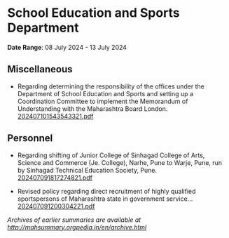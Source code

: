 # School Education and Sports Department

**Date Range**: 08 July 2024 - 13 July 2024


## Miscellaneous
- Regarding determining the responsibility of the offices under the Department of School Education and Sports and setting up a Coordination Committee to implement the Memorandum of Understanding with the Maharashtra Board London.\
  [202407101543543321.pdf](https://gr.maharashtra.gov.in/Site/Upload/Government%20Resolutions/English/202407101543543321.pdf)

## Personnel
- Regarding shifting of Junior College of Sinhagad College of Arts, Science and Commerce (Je. College), Narhe, Pune to Warje, Pune, run by Sinhagad Technical Education Society, Pune.\
  [202407091817274821.pdf](https://gr.maharashtra.gov.in/Site/Upload/Government%20Resolutions/English/202407091817274821.pdf)

- Revised policy regarding direct recruitment of highly qualified sportspersons of Maharashtra state in government service...\
  [202407091200304221.pdf](https://gr.maharashtra.gov.in/Site/Upload/Government%20Resolutions/English/202407091200304221....pdf)


*Archives of earlier summaries are available at http://mahsummary.orgpedia.in/en/archive.html*